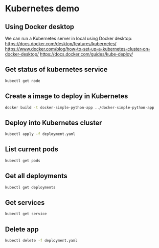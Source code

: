 # Kubernetes demo

## Using Docker desktop

We can run a Kubernetes server in local using Docker desktop: 
https://docs.docker.com/desktop/features/kubernetes/
https://www.docker.com/blog/how-to-set-up-a-kubernetes-cluster-on-docker-desktop/
https://docs.docker.com/guides/kube-deploy/

## Get status of kubernetes service 

```bash
kubectl get node
```

## Create a image to deploy in Kubernetes

```bash
docker build -t docker-simple-python-app ../docker-simple-python-app
```

## Deploy into Kubernetes cluster

```bash
kubectl apply -f deployment.yaml
```

## List current pods 

```bash
kubectl get pods
```

## Get all deployments

```bash
kubectl get deployments
```

## Get services

```bash
kubectl get service
```

## Delete app

```bash
kubectl delete -f deployment.yaml
```